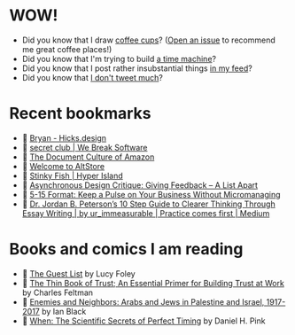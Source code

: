 # WOW!

- Did you know that I draw [coffee cups](https://papercups.mamuso.net/)? ([Open an issue](https://github.com/mamuso/papercups/issues) to recommend me great coffee places!)
- Did you know that I'm trying to build [a time machine](https://github.com/mamuso/fluxcapacitor)?
- Did you know that I post rather insubstantial things [in my feed](https://feed.mamuso.net/)?
- Did you know that [I don't tweet much](https://twitter.com/mamuso)?

# Recent bookmarks

- 👀 [Bryan - Hicks.design](https://hicks.design/shop/bryan)
- 👀 [secret club | We Break Software](https://secret.club/)
- 👀 [The Document Culture of Amazon](https://www.justingarrison.com/blog/2021-03-15-the-document-culture-of-amazon/)
- 👀 [Welcome to AltStore](https://altstore.io/)
- 👀 [Stinky Fish | Hyper Island](https://www.hyperisland.com/blog/stinky-fish)
- 👀 [Asynchronous Design Critique: Giving Feedback – A List Apart](https://alistapart.com/article/async-design-critique-giving-feedback/)
- 👀 [5-15 Format: Keep a Pulse on Your Business Without Micromanaging](https://dandoadvisors.com/5-15-format/)
- 👀 [Dr. Jordan B. Peterson’s 10 Step Guide to Clearer Thinking Through Essay Writing | by ur_immeasurable | Practice comes first | Medium](https://medium.com/practicecomesfirst/dr-jordan-b-petersons-10-step-guide-to-clearer-thinking-through-essay-writing-1ab79a94937)


# Books and comics I am reading

- 📘 [The Guest List](https://www.goodreads.com/book/show/52656911) by Lucy Foley
- 📘 [The Thin Book of Trust; An Essential Primer for Building Trust at Work](https://www.goodreads.com/book/show/8245275) by Charles Feltman
- 📘 [Enemies and Neighbors: Arabs and Jews in Palestine and Israel, 1917-2017](https://www.goodreads.com/book/show/36523502) by Ian   Black
- 📘 [When: The Scientific Secrets of Perfect Timing](https://www.goodreads.com/book/show/35786699) by Daniel H. Pink

